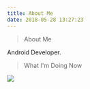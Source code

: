 ```yaml
---
title: About Me
date: 2018-05-28 13:27:23
---
```


> About Me

Android Developer.

> What I'm Doing Now

<!-- <img src="https://natemoo-re.zyhang.vercel.app/now-playing-dark" style="max-width:max-content;margin:0"> -->

<img src="https://spotify-github-profile.vercel.app/api/view?uid=izyhang&cover_image=true" style="max-width:max-content;margin:0">

<!-- > [Rss](/atom.xml) -->

<!-- > Resume

- TqXQxjGN3paIXIwlFjN5wGaGZbY8q6KwdGaCp6E4HmA=
- Oops, you found me
- Encrypt by AES256
- Secret must find out yourself -->

<!-- > 建站日志 -->

<!-- - 2017.2.11 建站，使用hexo-git插件部署在Github
- 2017.2.12 在阿里云买了域名zyhang.com，解析到Github
- 2017.5.28 迁移到Gitlab，改用gitlab-ci持续集成
- 2018.8.13 修复addthis显示位置错乱
- 2018.8.16 迁移到CVM，搭了Nginx、Jenkins
- 2018.8.27 修复分页addthis显示问题
- 2018.8.28 评论邮件提醒
- 2018.12.27 更新hexo、next，解决评论邮件发送问题
- 2019.1.10 改用outlook解决邮件发送冲突问题
- 2019.1.15 启动algolia搜索
- 2020.2.13 更新next
- 2020.7.16 迁移cactus -->